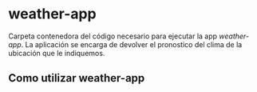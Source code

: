 # weather-app
Carpeta contenedora del código necesario para ejecutar la app *weather-app*. La aplicación se encarga de devolver el pronostico del clima de la ubicación que le indiquemos.

## Como utilizar weather-app
